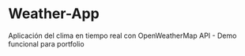 # Weather-App
Aplicación del clima en tiempo real con OpenWeatherMap API - Demo funcional para portfolio
